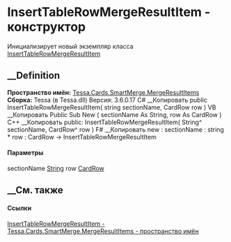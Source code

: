 # InsertTableRowMergeResultItem - конструктор
Инициализирует новый экземпляр класса
[InsertTableRowMergeResultItem](T_Tessa_Cards_SmartMerge_MergeResultItems_InsertTableRowMergeResultItem.htm)
##  __Definition
 **Пространство имён:**
[Tessa.Cards.SmartMerge.MergeResultItems](N_Tessa_Cards_SmartMerge_MergeResultItems.htm)  
 **Сборка:** Tessa (в Tessa.dll) Версия: 3.6.0.17
C# __Копировать
     public InsertTableRowMergeResultItem(
    	string sectionName,
    	CardRow row
    )
VB __Копировать
     Public Sub New ( 
    	sectionName As String,
    	row As CardRow
    )
C++ __Копировать
     public:
    InsertTableRowMergeResultItem(
    	String^ sectionName, 
    	CardRow^ row
    )
F# __Копировать
     new : 
            sectionName : string * 
            row : CardRow -> InsertTableRowMergeResultItem
#### Параметры
sectionName [String](https://learn.microsoft.com/dotnet/api/system.string)
row [CardRow](T_Tessa_Cards_CardRow.htm)
## __См. также
#### Ссылки
[InsertTableRowMergeResultItem -
](T_Tessa_Cards_SmartMerge_MergeResultItems_InsertTableRowMergeResultItem.htm)
[Tessa.Cards.SmartMerge.MergeResultItems - пространство
имён](N_Tessa_Cards_SmartMerge_MergeResultItems.htm)
